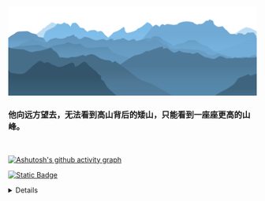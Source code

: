 <!-- ![Typing SVG](https://readme-typing-svg.demolab.com/?lines=Hello+there!;Hello+world!) -->


[![png](mt.png)](https://github.com/Aetherance?tab=repositories)

### **他向远方望去，无法看到高山背后的矮山，只能看到一座座更高的山峰。**



<br>

<!-- [![Anurag's GitHub stats](https://github-readme-stats.vercel.app/api?username=Aetherance&theme=tokyonight)](https://github.com/anuraghazra/github-readme-stats) ---->

[![Ashutosh's github activity graph](https://github-readme-activity-graph.vercel.app/graph?username=Aetherance&theme=react-dark)](https://github.com/ashutosh00710/github-readme-activity-graph)

[![Static Badge](https://img.shields.io/badge/build-INK-brightgreen?style=flat&logo=LeetCode&logoColor=%23EEEE00&logoSize=1024&label=LeetCode&labelColor=%23B0C4DE&color=%2387CEEB)
](https://leetcode.cn/u/aetherance)



<details>

<center>

[![Top Langs](https://github-readme-stats.vercel.app/api/top-langs/?username=Aetherance&layout=compact)]

<center>
<summary>语言统计

trdy